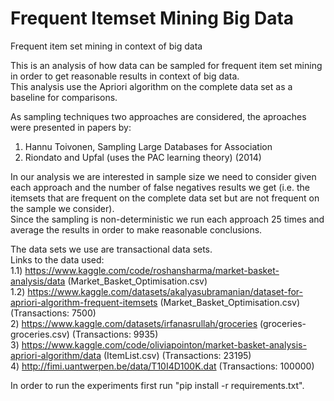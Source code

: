 # Frequent Itemset Mining Big Data
Frequent item set mining in context of big data <br/>

This is an analysis of how data can be sampled for frequent item set mining in order to get reasonable results in context of big data. <br/>
This analysis use the Apriori algorithm on the complete data set as a baseline for comparisons. <br/>

As sampling techniques two approaches are considered, the aproaches were presented in papers by: <br/>
1) Hannu Toivonen, Sampling Large Databases for Association <br/>
2) Riondato and Upfal (uses the PAC learning theory) (2014) <br/>

In our analysis we are interested in sample size we need to consider given each approach and the number of false negatives results we get (i.e. the itemsets that are frequent on the complete data set but are not frequent on the sample we consider). <br/>
Since the sampling is non-deterministic we run each approach 25 times and average the results in order to make reasonable conclusions. <br/>


The data sets we use are transactional data sets. <br/>
Links to the data used: <br/>
1.1) https://www.kaggle.com/code/roshansharma/market-basket-analysis/data (Market_Basket_Optimisation.csv) <br/>
1.2) https://www.kaggle.com/datasets/akalyasubramanian/dataset-for-apriori-algorithm-frequent-itemsets (Market_Basket_Optimisation.csv) (Transactions: 7500) <br/>
2)   https://www.kaggle.com/datasets/irfanasrullah/groceries (groceries-groceries.csv)    (Transactions: 9935) <br/>
3)   https://www.kaggle.com/code/oliviapointon/market-basket-analysis-apriori-algorithm/data (ItemList.csv) (Transactions: 23195) <br/>
4)   http://fimi.uantwerpen.be/data/T10I4D100K.dat (Transactions: 100000) <br/>

In order to run the experiments first run "pip install -r requirements.txt".